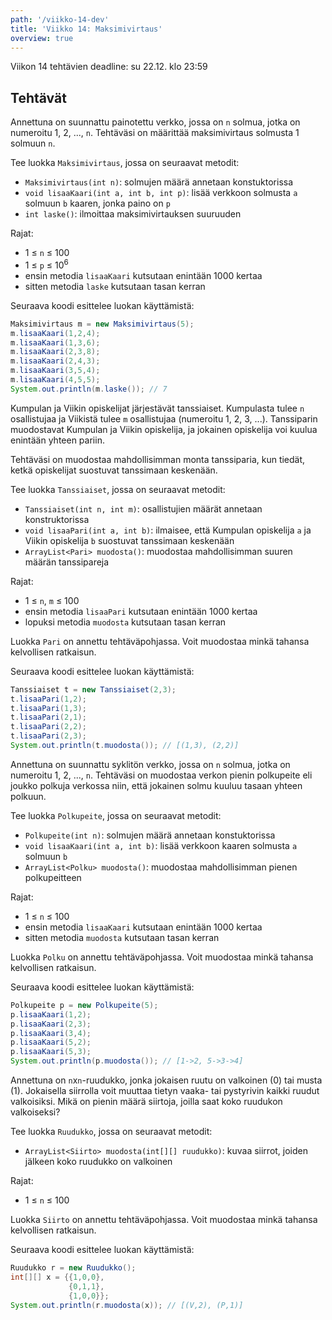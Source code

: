 ```yaml
---
path: '/viikko-14-dev'
title: 'Viikko 14: Maksimivirtaus'
overview: true
---
```


Viikon 14 tehtävien deadline: su 22.12. klo 23:59

## Tehtävät

<quiz id="a2f06d00-81c0-4d59-b23c-d763cfcc7d53"></quiz>

<programming-exercise name='2. Maksimivirtaus' tmcname='viikko14-Viikko14Tehtava2'>

Annettuna on suunnattu painotettu verkko,
jossa on `n` solmua,
jotka on numeroitu 1, 2, ..., `n`.
Tehtäväsi on määrittää maksimivirtaus
solmusta 1 solmuun `n`.

Tee luokka `Maksimivirtaus`, jossa on seuraavat metodit:

* `Maksimivirtaus(int n)`: solmujen määrä annetaan konstuktorissa
* `void lisaaKaari(int a, int b, int p)`:
  lisää verkkoon solmusta `a` solmuun `b` kaaren,
  jonka paino on `p`
* `int laske()`:
  ilmoittaa maksimivirtauksen suuruuden

Rajat:

- 1 &le; `n` &le; 100
- 1 &le; `p` &le; 10<sup>6</sup>
- ensin metodia `lisaaKaari` kutsutaan enintään 1000 kertaa
- sitten metodia `laske` kutsutaan tasan kerran

Seuraava koodi esittelee luokan käyttämistä:

```java
Maksimivirtaus m = new Maksimivirtaus(5);
m.lisaaKaari(1,2,4);
m.lisaaKaari(1,3,6);
m.lisaaKaari(2,3,8);
m.lisaaKaari(2,4,3);
m.lisaaKaari(3,5,4);
m.lisaaKaari(4,5,5);
System.out.println(m.laske()); // 7
```

</programming-exercise>

<programming-exercise name='3. Tanssiaiset' tmcname='viikko14-Viikko14Tehtava3'>

Kumpulan ja Viikin opiskelijat järjestävät tanssiaiset.
Kumpulasta tulee `n` osallistujaa
ja Viikistä tulee `m` osallistujaa
(numeroitu 1, 2, 3, ...).
Tanssiparin muodostavat Kumpulan ja Viikin opiskelija,
ja jokainen opiskelija voi kuulua enintään yhteen pariin.

Tehtäväsi on muodostaa mahdollisimman monta tanssiparia,
kun tiedät, ketkä opiskelijat suostuvat tanssimaan keskenään.

Tee luokka `Tanssiaiset`, jossa on seuraavat metodit:

* `Tanssiaiset(int n, int m)`: osallistujien määrät annetaan konstruktorissa
* `void lisaaPari(int a, int b)`:
  ilmaisee, että Kumpulan opiskelija `a` ja
  Viikin opiskelija `b` suostuvat tanssimaan keskenään
* `ArrayList<Pari> muodosta()`:
  muodostaa mahdollisimman suuren määrän tanssipareja

Rajat:

- 1 &le; `n`, `m` &le; 100
- ensin metodia `lisaaPari` kutsutaan enintään 1000 kertaa
- lopuksi metodia `muodosta` kutsutaan tasan kerran

Luokka `Pari` on annettu tehtäväpohjassa.
Voit muodostaa minkä tahansa kelvollisen ratkaisun.

Seuraava koodi esittelee luokan käyttämistä:

```java
Tanssiaiset t = new Tanssiaiset(2,3);
t.lisaaPari(1,2);
t.lisaaPari(1,3);
t.lisaaPari(2,1);
t.lisaaPari(2,2);
t.lisaaPari(2,3);
System.out.println(t.muodosta()); // [(1,3), (2,2)]
```

</programming-exercise>

<programming-exercise name='4. Polkupeite' tmcname='viikko14-Viikko14Tehtava4'>

Annettuna on suunnattu syklitön verkko,
jossa on `n` solmua,
jotka on numeroitu 1, 2, ..., `n`.
Tehtäväsi on muodostaa verkon pienin polkupeite
eli joukko polkuja verkossa niin,
että jokainen solmu kuuluu
tasaan yhteen polkuun.

Tee luokka `Polkupeite`, jossa on seuraavat metodit:

* `Polkupeite(int n)`: solmujen määrä annetaan konstuktorissa
* `void lisaaKaari(int a, int b)`:
  lisää verkkoon kaaren solmusta `a` solmuun `b`
* `ArrayList<Polku> muodosta()`:
  muodostaa mahdollisimman pienen polkupeitteen

Rajat:

- 1 &le; `n` &le; 100
- ensin metodia `lisaaKaari` kutsutaan enintään 1000 kertaa
- sitten metodia `muodosta` kutsutaan tasan kerran

Luokka `Polku` on annettu tehtäväpohjassa.
Voit muodostaa minkä tahansa kelvollisen ratkaisun.

Seuraava koodi esittelee luokan käyttämistä:

```java
Polkupeite p = new Polkupeite(5);
p.lisaaKaari(1,2);
p.lisaaKaari(2,3);
p.lisaaKaari(3,4);
p.lisaaKaari(5,2);
p.lisaaKaari(5,3);
System.out.println(p.muodosta()); // [1->2, 5->3->4]
```

</programming-exercise>

<quiz id="b2de3e4f-8e70-41ee-9e9e-ec724b46c37a"></quiz>

<programming-exercise name='6. Ruudukko' tmcname='viikko14-Viikko14Tehtava6'>

Annettuna on `n`x`n`-ruudukko,
jonka jokaisen ruutu on valkoinen (0) tai musta (1).
Jokaisella siirrolla voit muuttaa tietyn
vaaka- tai pystyrivin kaikki ruudut valkoisiksi.
Mikä on pienin määrä siirtoja,
joilla saat koko ruudukon valkoiseksi?

Tee luokka `Ruudukko`, jossa on seuraavat metodit:

* `ArrayList<Siirto> muodosta(int[][] ruudukko)`:
  kuvaa siirrot, joiden jälkeen koko ruudukko on valkoinen

Rajat:

- 1 &le; `n` &le; 100

Luokka `Siirto` on annettu tehtäväpohjassa.
Voit muodostaa minkä tahansa kelvollisen ratkaisun.

Seuraava koodi esittelee luokan käyttämistä:

```java
Ruudukko r = new Ruudukko();
int[][] x = {{1,0,0},
             {0,1,1},
             {1,0,0}};
System.out.println(r.muodosta(x)); // [(V,2), (P,1)]
```

</programming-exercise>
